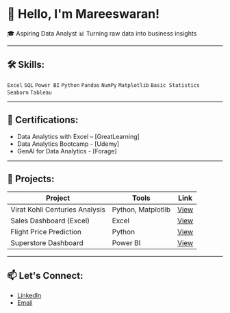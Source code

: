# 👋 Hello, I'm Mareeswaran!

🎓 Aspiring Data Analyst 
📊 Turning raw data into business insights  

---

## 🛠 Skills:
`Excel` `SQL` `Power BI` `Python` `Pandas` `NumPy` `Matplotlib` `Basic Statistics` `Seaborn` `Tableau` 

---

## 📜 Certifications:
- Data Analytics with Excel – [GreatLearning]
- Data Analytics Bootcamp   - [Udemy]
- GenAI for Data Analytics  - [Forage]

---

## 💼 Projects:
| Project | Tools | Link |
|--------|-------|------|
| Virat Kohli Centuries Analysis | Python, Matplotlib | [View](link_here) |
| Sales Dashboard (Excel) | Excel | [View](link_here) |
| Flight Price Prediction | Python | [View](link_here) |
| Superstore Dashboard | Power BI | [View](link_here) |

---

## 📫 Let's Connect:
- [LinkedIn](https://www.linkedin.com/in/mareeswaran8248?utm_source=share&utm_campaign=share_via&utm_content=profile&utm_medium=android_app)
- [Email](mareeswaran824853@gmail.com)
